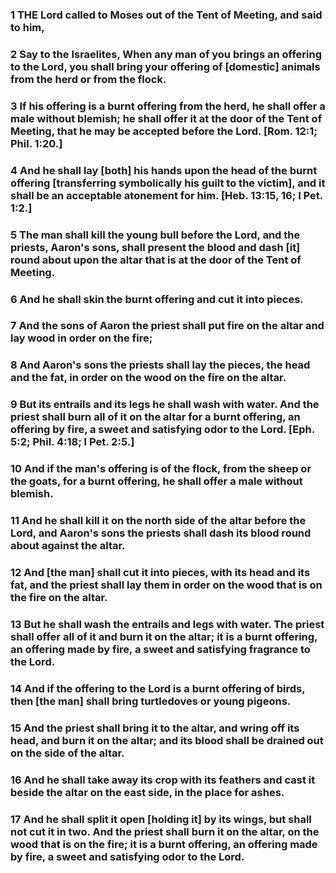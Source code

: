 ### 1 THE Lord called to Moses out of the Tent of Meeting, and said to him,

### 2 Say to the Israelites, When any man of you brings an offering to the Lord, you shall bring your offering of [domestic] animals from the herd or from the flock.

### 3 If his offering is a burnt offering from the herd, he shall offer a male without blemish; he shall offer it at the door of the Tent of Meeting, that he may be accepted before the Lord. [Rom. 12:1; Phil. 1:20.]

### 4 And he shall lay [both] his hands upon the head of the burnt offering [transferring symbolically his guilt to the victim], and it shall be an acceptable atonement for him. [Heb. 13:15, 16; I Pet. 1:2.]

### 5 The man shall kill the young bull before the Lord, and the priests, Aaron's sons, shall present the blood and dash [it] round about upon the altar that is at the door of the Tent of Meeting.

### 6 And he shall skin the burnt offering and cut it into pieces.

### 7 And the sons of Aaron the priest shall put fire on the altar and lay wood in order on the fire;

### 8 And Aaron's sons the priests shall lay the pieces, the head and the fat, in order on the wood on the fire on the altar.

### 9 But its entrails and its legs he shall wash with water. And the priest shall burn all of it on the altar for a burnt offering, an offering by fire, a sweet and satisfying odor to the Lord. [Eph. 5:2; Phil. 4:18; I Pet. 2:5.]

### 10 And if the man's offering is of the flock, from the sheep or the goats, for a burnt offering, he shall offer a male without blemish.

### 11 And he shall kill it on the north side of the altar before the Lord, and Aaron's sons the priests shall dash its blood round about against the altar.

### 12 And [the man] shall cut it into pieces, with its head and its fat, and the priest shall lay them in order on the wood that is on the fire on the altar.

### 13 But he shall wash the entrails and legs with water. The priest shall offer all of it and burn it on the altar; it is a burnt offering, an offering made by fire, a sweet and satisfying fragrance to the Lord.

### 14 And if the offering to the Lord is a burnt offering of birds, then [the man] shall bring turtledoves or young pigeons.

### 15 And the priest shall bring it to the altar, and wring off its head, and burn it on the altar; and its blood shall be drained out on the side of the altar.

### 16 And he shall take away its crop with its feathers and cast it beside the altar on the east side, in the place for ashes.

### 17 And he shall split it open [holding it] by its wings, but shall not cut it in two. And the priest shall burn it on the altar, on the wood that is on the fire; it is a burnt offering, an offering made by fire, a sweet and satisfying odor to the Lord.